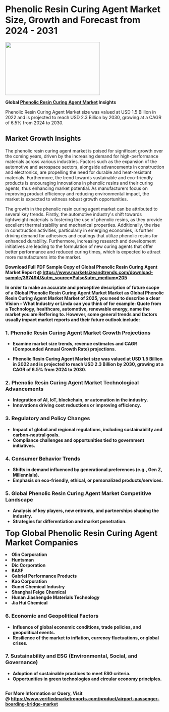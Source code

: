 <H1>Phenolic Resin Curing Agent Market Size, Growth and Forecast from 2024 - 2031</H1><img class="aligncenter size-medium wp-image-584254" src="https://thirdeyenews.in/wp-content/uploads/2024/09/Global-Market-Research-300x168.jpeg" alt="" width="300" height="168" /><p><strong>Global&nbsp;<a href="https://www.marketsizeandtrends.com/download-sample/367494/&amp;utm_source=Pulse&amp;utm_medium=205">Phenolic Resin Curing Agent Market</a> Insights</strong></p><p>Phenolic Resin Curing Agent Market size was valued at USD 1.5 Billion in 2022 and is projected to reach USD 2.3 Billion by 2030, growing at a CAGR of 6.5% from 2024 to 2030.</p><p><h2>Market Growth Insights</h2> <p>The phenolic resin curing agent market is poised for significant growth over the coming years, driven by the increasing demand for high-performance materials across various industries. Factors such as the expansion of the automotive and aerospace sectors, alongside advancements in construction and electronics, are propelling the need for durable and heat-resistant materials. Furthermore, the trend towards sustainable and eco-friendly products is encouraging innovations in phenolic resins and their curing agents, thus enhancing market potential. As manufacturers focus on improving product efficiency and reducing environmental impact, the market is expected to witness robust growth opportunities.</p> <p><strong></strong></p> <p>The growth in the phenolic resin curing agent market can be attributed to several key trends. Firstly, the automotive industry's shift towards lightweight materials is fostering the use of phenolic resins, as they provide excellent thermal stability and mechanical properties. Additionally, the rise in construction activities, particularly in emerging economies, is further driving demand for adhesives and coatings that utilize phenolic resins for enhanced durability. Furthermore, increasing research and development initiatives are leading to the formulation of new curing agents that offer better performance and reduced curing times, which is expected to attract more manufacturers into the market.</p> <p><strong></p><p><span class=""><strong>Download Full PDF Sample Copy of Global Phenolic Resin Curing Agent Market Report</strong> @ <a href="https://www.marketsizeandtrends.com/download-sample/367494/&amp;utm_source=Pulse&amp;utm_medium=205" target="_blank">https://www.marketsizeandtrends.com/download-sample/367494/&amp;utm_source=Pulse&amp;utm_medium=205</a></span></p><p>In order to make an accurate and perceptive description of future scope of a Global&nbsp;Phenolic Resin Curing Agent Market Market as Global&nbsp;Phenolic Resin Curing Agent Market Market of 2025, you need to describe a clear Vision &ndash; What Industry or Linda can you think of for example: Quote from a Technology, healthcare, automotive, renewable energy, name the market you are Reffering to. However, some general trends and factors usually impact market reports and their future outlook include:</p><h3>1.&nbsp;<strong>Phenolic Resin Curing Agent Market Growth Projections</strong></h3><ul><li>Examine market size trends, revenue estimates and CAGR (Compounded Annual Growth Rate) projections.</li><li><p>Phenolic Resin Curing Agent Market size was valued at USD 1.5 Billion in 2022 and is projected to reach USD 2.3 Billion by 2030, growing at a CAGR of 6.5% from 2024 to 2030.</p></li></ul><h3>2.&nbsp;<strong>Phenolic Resin Curing Agent Market Technological Advancements</strong></h3><ul><li>Integration of AI, IoT, blockchain, or automation in the industry.</li><li>Innovations driving cost reductions or improving efficiency.</li></ul><h3>3.&nbsp;<strong>Regulatory and Policy Changes</strong></h3><ul><li>Impact of global and regional regulations, including sustainability and carbon-neutral goals.</li><li>Compliance challenges and opportunities tied to government initiatives.</li></ul><h3>4.&nbsp;<strong>Consumer Behavior Trends</strong></h3><ul><li>Shifts in demand influenced by generational preferences (e.g., Gen Z, Millennials).</li><li>Emphasis on eco-friendly, ethical, or personalized products/services.</li></ul><h3>5.&nbsp;<strong>Global Phenolic Resin Curing Agent Market Competitive Landscape</strong></h3><ul><li>Analysis of key players, new entrants, and partnerships shaping the industry.</li><li>Strategies for differentiation and market penetration.</li></ul><p data-pm-slice="1 1 []"><span style="color: inherit; font-family: inherit; font-size: 25px;">Top Global Phenolic Resin Curing Agent Market Companies</span></p><div class="" data-test-id=""><p><li>Olin Corporation</li><li> Huntsman</li><li> Dic Corporation</li><li> BASF</li><li> Gabriel Performance Products</li><li> Kao Corporation</li><li> Gunei Chemical Industry</li><li> Shanghai Feige Chemical</li><li> Hunan Jiashengde Materials Technology</li><li> Jia Hui Chemical</li></p></div><h3>6.&nbsp;<strong>Economic and Geopolitical Factors</strong></h3><ul><li>Influence of global economic conditions, trade policies, and geopolitical events.</li><li>Resilience of the market to inflation, currency fluctuations, or global crises.</li></ul><h3>7.&nbsp;<strong>Sustainability and ESG (Environmental, Social, and Governance)</strong></h3><ul><li>Adoption of sustainable practices to meet ESG criteria.</li><li>Opportunities in green technologies and circular economy principles.</li></ul><h2><strong style="font-size: 14px;">For More Information or Query, Visit @&nbsp;</strong><a style="background-color: #ffffff; font-size: 14px;" href="https://www.marketsizeandtrends.com/report/phenolic-resin-curing-agent-market/" target="_blank">https://www.verifiedmarketreports.com/product/airport-passenger-boarding-bridge-market</a></h2>
